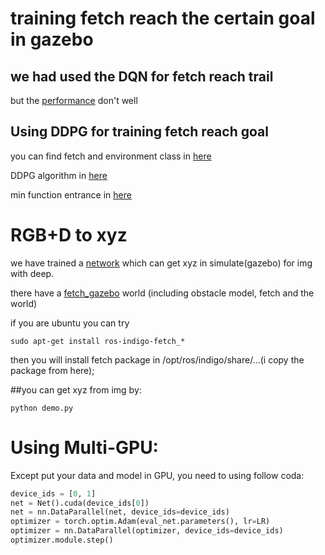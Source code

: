 # training fetch reach the certain goal in gazebo
## we had used the DQN for fetch reach trail
but the [performance](https://github.com/ZEUP330/FETCH_SERVER/tree/master/DQN_SERVER) don't well
## Using DDPG for training fetch reach goal
you can find fetch and environment class in [here](https://github.com/ZEUP330/FETCH_SERVER/tree/master/DDPG_SERVER/GazeboEnv.py)

DDPG algorithm in [here](https://github.com/ZEUP330/FETCH_SERVER/tree/master/DDPG_SERVER/SimpleDDPG.py)

min function entrance in [here](https://github.com/ZEUP330/FETCH_SERVER/tree/master/DDPG_SERVER/ddpgmain.py)

# RGB+D to xyz
we have trained a [network](https://github.com/ZEUP330/FETCH_SERVER/tree/master/RGBD_XYZ) which can get xyz in simulate(gazebo) for img with deep.

there have a [fetch_gazebo](https://github.com/ZEUP330/FETCH_SERVER/tree/master/fetch_gazebo) world (including obstacle model, fetch and the world)

if you are ubuntu you can try 

```shell
sudo apt-get install ros-indigo-fetch_*
```

then you will install fetch package in /opt/ros/indigo/share/...(i copy the package from here);


##you can get xyz from img by:
```shell
python demo.py

```

# Using Multi-GPU:

Except put your data and model in GPU, you need to using follow coda:
```python
device_ids = [0, 1]
net = Net().cuda(device_ids[0])
net = nn.DataParallel(net, device_ids=device_ids)
optimizer = torch.optim.Adam(eval_net.parameters(), lr=LR) 
optimizer = nn.DataParallel(optimizer, device_ids=device_ids)
optimizer.module.step()

```
